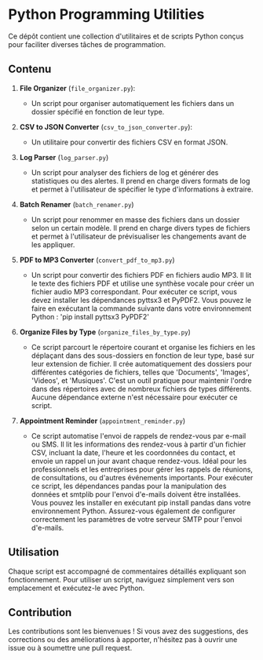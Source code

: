 # Python Programming Utilities

Ce dépôt contient une collection d'utilitaires et de scripts Python conçus pour faciliter diverses tâches de programmation.

## Contenu

1. **File Organizer** (`file_organizer.py`): 
   - Un script pour organiser automatiquement les fichiers dans un dossier spécifié en fonction de leur type.

2. **CSV to JSON Converter** (`csv_to_json_converter.py`): 
   - Un utilitaire pour convertir des fichiers CSV en format JSON.
  
3. **Log Parser** (`log_parser.py`)
   - Un script pour analyser des fichiers de log et générer des statistiques ou des alertes. Il prend en charge divers formats de log et permet à l'utilisateur de spécifier le type d'informations à extraire.

4. **Batch Renamer** (`batch_renamer.py`)
   - Un script pour renommer en masse des fichiers dans un dossier selon un certain modèle. Il prend en charge divers types de fichiers et permet à l'utilisateur de prévisualiser les changements avant de les appliquer.

5. **PDF to MP3 Converter** (`convert_pdf_to_mp3.py`)
   - Un script pour convertir des fichiers PDF en fichiers audio MP3. Il lit le texte des fichiers PDF et utilise une synthèse vocale pour créer un fichier audio MP3 correspondant. Pour exécuter ce script, vous devez installer les dépendances pyttsx3 et PyPDF2. Vous pouvez le faire en exécutant la commande suivante dans votre environnement Python : 'pip install pyttsx3 PyPDF2'

6. **Organize Files by Type** (`organize_files_by_type.py`)
   - Ce script parcourt le répertoire courant et organise les fichiers en les déplaçant dans des sous-dossiers en fonction de leur type, basé sur leur extension de fichier. Il crée automatiquement des dossiers pour différentes catégories de fichiers, telles que 'Documents', 'Images', 'Videos', et 'Musiques'. C'est un outil pratique pour maintenir l'ordre dans des répertoires avec de nombreux fichiers de types différents. Aucune dépendance externe n'est nécessaire pour exécuter ce script.

7. **Appointment Reminder** (`appointment_reminder.py`)
   - Ce script automatise l'envoi de rappels de rendez-vous par e-mail ou SMS. Il lit les informations des rendez-vous à partir d'un fichier CSV, incluant la date, l'heure et les coordonnées du contact, et envoie un rappel un jour avant chaque rendez-vous. Idéal pour les professionnels et les entreprises pour gérer les rappels de réunions, de consultations, ou d'autres événements importants. Pour exécuter ce script, les dépendances pandas pour la manipulation des données et smtplib pour l'envoi d'e-mails doivent être installées. Vous pouvez les installer en exécutant pip install pandas dans votre environnement Python. Assurez-vous également de configurer correctement les paramètres de votre serveur SMTP pour l'envoi d'e-mails.

## Utilisation

Chaque script est accompagné de commentaires détaillés expliquant son fonctionnement. Pour utiliser un script, naviguez simplement vers son emplacement et exécutez-le avec Python.

## Contribution

Les contributions sont les bienvenues ! Si vous avez des suggestions, des corrections ou des améliorations à apporter, n'hésitez pas à ouvrir une issue ou à soumettre une pull request.
